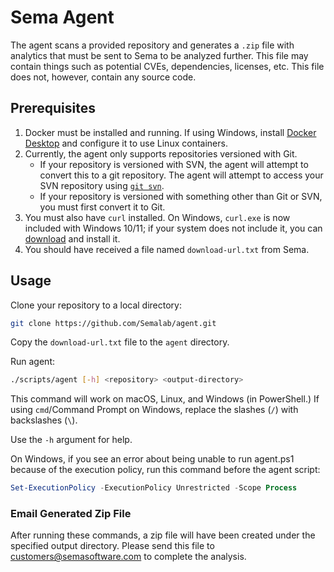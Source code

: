# Sema Agent

The agent scans a provided repository and generates a `.zip` file with analytics
that must be sent to Sema to be analyzed further.  This file may contain things
such as potential CVEs, dependencies, licenses, etc. This file does not, however,
contain any source code.

## Prerequisites

1. Docker must be installed and running. If using Windows, install [Docker Desktop][1]
   and configure it to use Linux containers.
2. Currently, the agent only supports repositories versioned with Git.
   - If your repository is versioned with SVN, the agent will attempt to convert
     this to a git repository. The agent will attempt to access your SVN repository
     using [`git svn`][2].
   - If your repository is versioned with something other than Git or SVN, you must
       first convert it to Git.
3. You must also have `curl` installed. On Windows, `curl.exe` is now included with
   Windows 10/11; if your system does not include it, you can [download][3] and
   install it.
4. You should have received a file named `download-url.txt` from Sema.

## Usage

Clone your repository to a local directory:
```sh
git clone https://github.com/Semalab/agent.git
```

Copy the `download-url.txt` file to the `agent` directory.

Run agent:
```sh
./scripts/agent [-h] <repository> <output-directory>
```
This command will work on macOS, Linux, and Windows (in PowerShell.) If using
`cmd`/Command Prompt on Windows, replace the slashes (`/`) with backslashes (`\`).

Use the `-h` argument for help.

On Windows, if you see an error about being unable to run agent.ps1 because of the execution policy, run this command before the agent script:
```powershell
Set-ExecutionPolicy -ExecutionPolicy Unrestricted -Scope Process
```

### Email Generated Zip File
After running these commands, a zip file will have been created under the specified output directory.
Please send this file to [customers@semasoftware.com](mailto:customers@semasoftware.com) to complete the analysis.


[1]: https://www.docker.com/products/docker-desktop/
[2]: https://git-scm.com/docs/git-svn
[3]: https://curl.se/windows/
